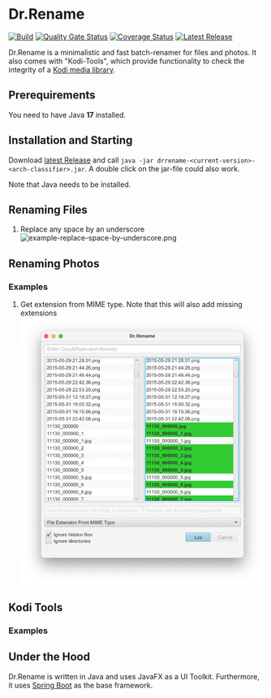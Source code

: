 # Dr.Rename

[![Build](https://github.com/drrename/drrename/actions/workflows/build.yml/badge.svg)](https://github.com/drrename/drrename/actions/workflows/build.yml)
[![Quality Gate Status](https://sonarcloud.io/api/project_badges/measure?project=DrRename_drrename&metric=alert_status)](https://sonarcloud.io/dashboard?id=DrRename_drrename)
[![Coverage Status](https://coveralls.io/repos/github/DrRename/drrename/badge.svg)](https://coveralls.io/github/DrRename/drrename)
[![Latest Release](https://img.shields.io/github/release/drrename/drrename.svg)](https://github.com/drrename/drrename/releases/latest)

Dr.Rename is a minimalistic and fast batch-renamer for files and photos. It also comes with "Kodi-Tools", which provide functionality to check the integrity of a [Kodi media library](https://kodi.tv/).

## Prerequirements

You need to have Java **17** installed.

## Installation and Starting

Download [latest Release](https://github.com/drrename/drrename/releases/latest) and call `java -jar drrename-<current-version>-<arch-classifier>.jar`. A double click on the jar-file could also work.

Note that Java needs to be installed.

## Renaming Files

1. Replace any space by an underscore ![example-replace-space-by-underscore.png](./screens/example-replace-space-by-underscore.png)

## Renaming Photos

### Examples

1. Get extension from MIME type. Note that this will also add missing extensions ![example-add-missing-extension.png](./screens/example-missing-extension.png)
    
## Kodi Tools

### Examples

## Under the Hood

Dr.Rename is written in Java and uses JavaFX as a UI Toolkit. Furthermore, it uses [Spring Boot](https://spring.io/projects/spring-boot) as the base framework.
